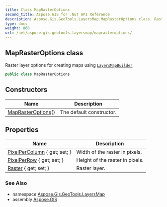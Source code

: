 ```yaml
---
title: Class MapRasterOptions
second_title: Aspose.GIS for .NET API Reference
description: Aspose.Gis.GeoTools.LayersMap.MapRasterOptions class. Raster layer options for creating maps using LayersMapBuilder
type: docs
weight: 860
url: /net/aspose.gis.geotools.layersmap/maprasteroptions/
---
```

## MapRasterOptions class

Raster layer options for creating maps using [`LayersMapBuilder`](../layersmapbuilder/)

```csharp
public class MapRasterOptions
```

## Constructors

| Name | Description |
| --- | --- |
| [MapRasterOptions](maprasteroptions/)() | The default constructor. |

## Properties

| Name | Description |
| --- | --- |
| [PixelPerColumn](../../aspose.gis.geotools.layersmap/maprasteroptions/pixelpercolumn/) { get; set; } | Width of the raster in pixels. |
| [PixelPerRow](../../aspose.gis.geotools.layersmap/maprasteroptions/pixelperrow/) { get; set; } | Height of the raster in pixels. |
| [Raster](../../aspose.gis.geotools.layersmap/maprasteroptions/raster/) { get; set; } | Raster layer. |

### See Also

* namespace [Aspose.Gis.GeoTools.LayersMap](../../aspose.gis.geotools.layersmap/)
* assembly [Aspose.GIS](../../)


